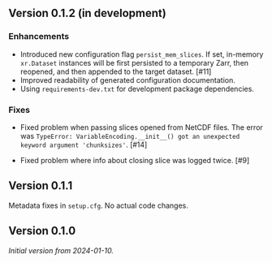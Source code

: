 ## Version 0.1.2 (in development)

### Enhancements

* Introduced new configuration flag `persist_mem_slices`. 
  If set, in-memory `xr.Dataset` instances will be first persisted to a 
  temporary Zarr, then reopened, and then appended to the target dataset. [#11]
* Improved readability of generated configuration documentation.
* Using `requirements-dev.txt` for development package dependencies.

### Fixes

* Fixed problem when passing slices opened from NetCDF files. The error was 
  `TypeError: VariableEncoding.__init__() got an unexpected keyword argument 'chunksizes'`. 
  [#14]

* Fixed problem where info about closing slice was logged twice. [#9]


## Version 0.1.1

Metadata fixes in `setup.cfg`. No actual code changes.

## Version 0.1.0

*Initial version from 2024-01-10.*
